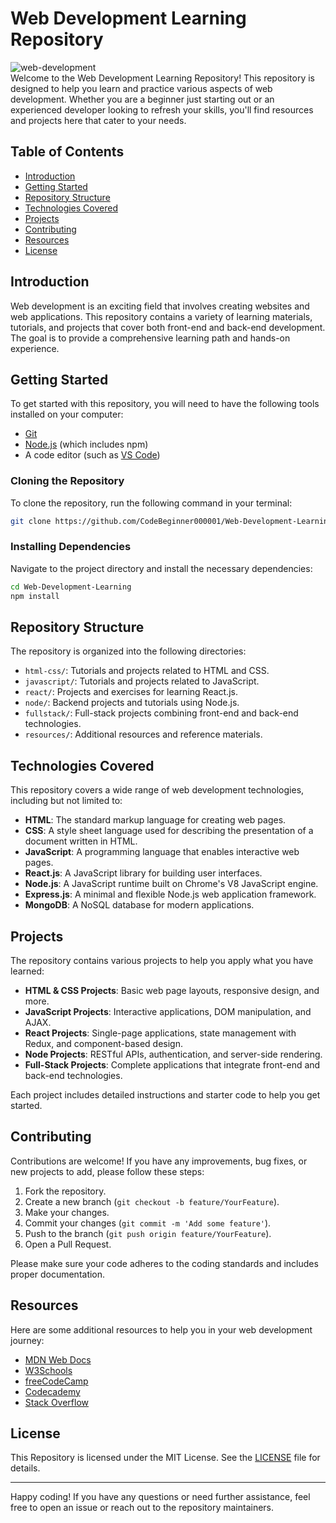 # Web Development Learning Repository
![web-development](https://github.com/CodeBeginner000001/Web-Development-Learning/assets/92913917/fd907c26-6d2d-40fb-bc24-526a300e1b67)
<br>
Welcome to the Web Development Learning Repository! This repository is designed to help you learn and practice various aspects of web development. Whether you are a beginner just starting out or an experienced developer looking to refresh your skills, you'll find resources and projects here that cater to your needs.

## Table of Contents

- [Introduction](#introduction)
- [Getting Started](#getting-started)
- [Repository Structure](#repository-structure)
- [Technologies Covered](#technologies-covered)
- [Projects](#projects)
- [Contributing](#contributing)
- [Resources](#resources)
- [License](#license)

## Introduction

Web development is an exciting field that involves creating websites and web applications. This repository contains a variety of learning materials, tutorials, and projects that cover both front-end and back-end development. The goal is to provide a comprehensive learning path and hands-on experience.

## Getting Started

To get started with this repository, you will need to have the following tools installed on your computer:

- [Git](https://git-scm.com/)
- [Node.js](https://nodejs.org/) (which includes npm)
- A code editor (such as [VS Code](https://code.visualstudio.com/))

### Cloning the Repository

To clone the repository, run the following command in your terminal:

```bash
git clone https://github.com/CodeBeginner000001/Web-Development-Learning.git
```

### Installing Dependencies

Navigate to the project directory and install the necessary dependencies:

```bash
cd Web-Development-Learning
npm install
```

## Repository Structure

The repository is organized into the following directories:

- `html-css/`: Tutorials and projects related to HTML and CSS.
- `javascript/`: Tutorials and projects related to JavaScript.
- `react/`: Projects and exercises for learning React.js.
- `node/`: Backend projects and tutorials using Node.js.
- `fullstack/`: Full-stack projects combining front-end and back-end technologies.
- `resources/`: Additional resources and reference materials.

## Technologies Covered

This repository covers a wide range of web development technologies, including but not limited to:

- **HTML**: The standard markup language for creating web pages.
- **CSS**: A style sheet language used for describing the presentation of a document written in HTML.
- **JavaScript**: A programming language that enables interactive web pages.
- **React.js**: A JavaScript library for building user interfaces.
- **Node.js**: A JavaScript runtime built on Chrome's V8 JavaScript engine.
- **Express.js**: A minimal and flexible Node.js web application framework.
- **MongoDB**: A NoSQL database for modern applications.

## Projects

The repository contains various projects to help you apply what you have learned:

- **HTML & CSS Projects**: Basic web page layouts, responsive design, and more.
- **JavaScript Projects**: Interactive applications, DOM manipulation, and AJAX.
- **React Projects**: Single-page applications, state management with Redux, and component-based design.
- **Node Projects**: RESTful APIs, authentication, and server-side rendering.
- **Full-Stack Projects**: Complete applications that integrate front-end and back-end technologies.

Each project includes detailed instructions and starter code to help you get started.

## Contributing

Contributions are welcome! If you have any improvements, bug fixes, or new projects to add, please follow these steps:

1. Fork the repository.
2. Create a new branch (`git checkout -b feature/YourFeature`).
3. Make your changes.
4. Commit your changes (`git commit -m 'Add some feature'`).
5. Push to the branch (`git push origin feature/YourFeature`).
6. Open a Pull Request.

Please make sure your code adheres to the coding standards and includes proper documentation.

## Resources

Here are some additional resources to help you in your web development journey:

- [MDN Web Docs](https://developer.mozilla.org/en-US/)
- [W3Schools](https://www.w3schools.com/)
- [freeCodeCamp](https://www.freecodecamp.org/)
- [Codecademy](https://www.codecademy.com/)
- [Stack Overflow](https://stackoverflow.com/)

## License

This Repository is licensed under the MIT License. See the [LICENSE](LICENSE) file for details.

---

Happy coding! If you have any questions or need further assistance, feel free to open an issue or reach out to the repository maintainers.
